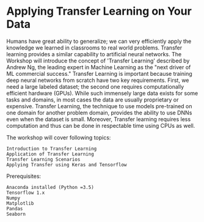 # Applying Transfer Learning on Your Data 
Humans have great ability to generalize; we can very efficiently apply the knowledge we learned in classrooms to real world problems. Transfer learning provides a similar capability to artificial neural networks. The Workshop will introduce the concept of 'Transfer Learning' described by Andrew Ng, the leading expert in Machine Learning as the "next driver of ML commercial success." Transfer Learning is important because training deep neural networks from scratch have two key requirements. First, we need a large labeled dataset; the second one requires computationally efficient hardware (GPUs). While such immensely large data exists for some tasks and domains, in most cases the data are usually proprietary or expensive. Transfer Learning, the technique to use models pre-trained on one domain for another problem domain, provides the ability to use DNNs even when the dataset is small. Moreover, Transfer learning requires less computation and thus can be done in respectable time using CPUs as well.

The workshop will cover following topics:

    Introduction to Transfer Learning
    Application of Transfer Learning
    Transfer Learning Scenarios
    Applying Transfer using Keras and Tensorflow


Prerequisites:

    Anaconda installed (Python =3.5)
    Tensorflow 1.x
    Numpy
    Matplotlib
    Pandas
    Seaborn
